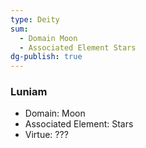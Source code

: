 ```yaml
---
type: Deity
sum:
  - Domain Moon
  - Associated Element Stars
dg-publish: true
---
```

### Luniam
- Domain: Moon
- Associated Element: Stars
- Virtue: ???